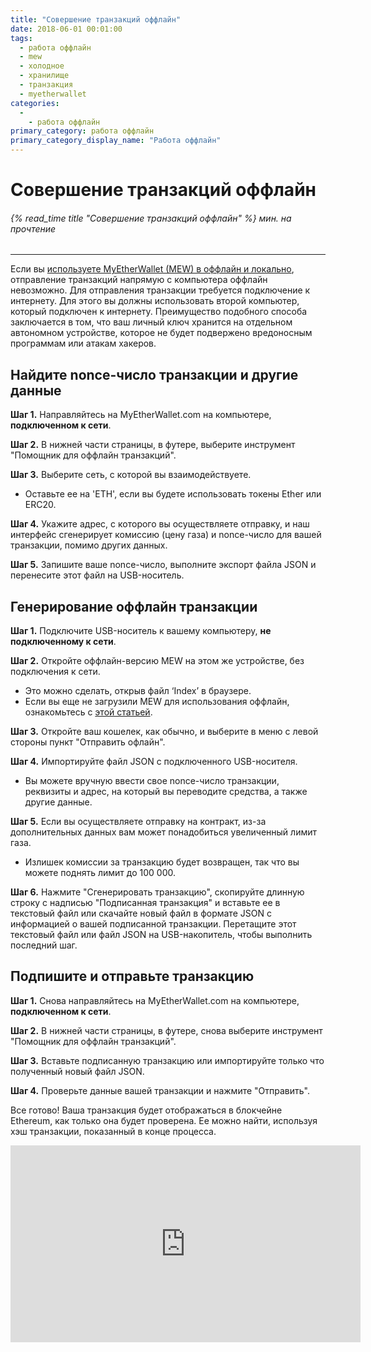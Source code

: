 ```yaml
---
title: "Совершение транзакций оффлайн"
date: 2018-06-01 00:01:00
tags:
  - работа оффлайн
  - mew
  - холодное
  - хранилище
  - транзакция
  - myetherwallet
categories:
  - 
    - работа оффлайн
primary_category: работа оффлайн
primary_category_display_name: "Работа оффлайн"
---
```


# __Совершение транзакций оффлайн__
###### {% read_time title "Совершение транзакций оффлайн" %} мин. на прочтение
***

Если вы [используете MyEtherWallet (MEW) в оффлайн и локально](/@@@@@@/offline/using-mew-offline/), отправление транзакций напрямую с компьютера оффлайн невозможно. Для отправления транзакции требуется подключение к интернету. Для этого вы должны использовать второй компьютер, который подключен к интернету. Преимущество подобного способа заключается в том, что ваш личный ключ хранится на отдельном автономном устройстве, которое не будет подвержено вредоносным программам или атакам хакеров.

## __Найдите nonce-число транзакции и другие данные__

**Шаг 1.** Направляйтесь на MyEtherWallet.com на компьютере, **подключенном к сети**.

**Шаг 2.** В нижней части страницы, в футере, выберите инструмент "Помощник для оффлайн транзакций".

**Шаг 3.** Выберите сеть, с которой вы взаимодействуете.
* Оставьте ее на 'ETH', если вы будете использовать токены Ether или ERC20.

**Шаг 4.** Укажите адрес, с которого вы осуществляете отправку, и наш интерфейс сгенерирует комиссию (цену газа) и nonce-число для вашей транзакции, помимо других данных.

**Шаг 5.** Запишите ваше nonce-число, выполните экспорт файла JSON и перенесите этот файл на USB-носитель.

## __Генерирование оффлайн транзакции__

**Шаг 1.** Подключите USB-носитель к вашему компьютеру, **не подключенному к сети**.

**Шаг 2.** Откройте оффлайн-версию MEW на этом же устройстве, без подключения к сети.
* Это можно сделать, открыв файл ‘Index’ в браузере.
* Если вы еще не загрузили MEW для использования оффлайн, ознакомьтесь с [этой статьей](/@@@@@@/offline/using-mew-offline/).

**Шаг 3.** Откройте ваш кошелек, как обычно, и выберите в меню с левой стороны пункт "Отправить офлайн".

**Шаг 4.** Импортируйте файл JSON с подключенного USB-носителя.
* Вы можете вручную ввести свое nonce-число транзакции, реквизиты и адрес, на который вы переводите средства, а также другие данные.

**Шаг 5.** Если вы осуществляете отправку на контракт, из-за дополнительных данных вам может понадобиться увеличенный лимит газа.
* Излишек комиссии за транзакцию будет возвращен, так что вы можете поднять лимит до 100 000.

**Шаг 6.** Нажмите "Сгенерировать транзакцию", скопируйте длинную строку с надписью "Подписанная транзакция" и вставьте ее в текстовый файл или скачайте новый файл в формате JSON с информацией о вашей подписанной транзакции. Перетащите этот текстовый файл или файл JSON на USB-накопитель, чтобы выполнить последний шаг.

## __Подпишите и отправьте транзакцию__

**Шаг 1.** Снова направляйтесь на MyEtherWallet.com на компьютере, **подключенном к сети**.

**Шаг 2.** В нижней части страницы, в футере, снова выберите инструмент "Помощник для оффлайн транзакций".

**Шаг 3.** Вставьте подписанную транзакцию или импортируйте только что полученный новый файл JSON.

**Шаг 4.** Проверьте данные вашей транзакции и нажмите "Отправить". <br>

Все готово! Ваша транзакция будет отображаться в блокчейне Ethereum, как только она будет проверена. Ее можно найти, используя хэш транзакции, показанный в конце процесса.

<div class="youtube-video">
<iframe width="560" height="315" src="https://www.youtube.com/embed/9_6EU1QPU0k" frameborder="0" allow="accelerometer; autoplay; encrypted-media; gyroscope; picture-in-picture" allowfullscreen></iframe>
</div>

